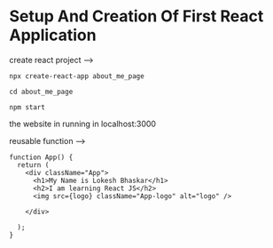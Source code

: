 # Setup And Creation Of First React Application

create react project -->
```
npx create-react-app about_me_page
```

```
cd about_me_page
```

```
npm start
```

the website in running in localhost:3000

reusable function -->

```
function App() {
  return (
    <div className="App">
      <h1>My Name is Lokesh Bhaskar</h1>
      <h2>I am learning React JS</h2>
      <img src={logo} className="App-logo" alt="logo" />

    </div>

  );
}
```
